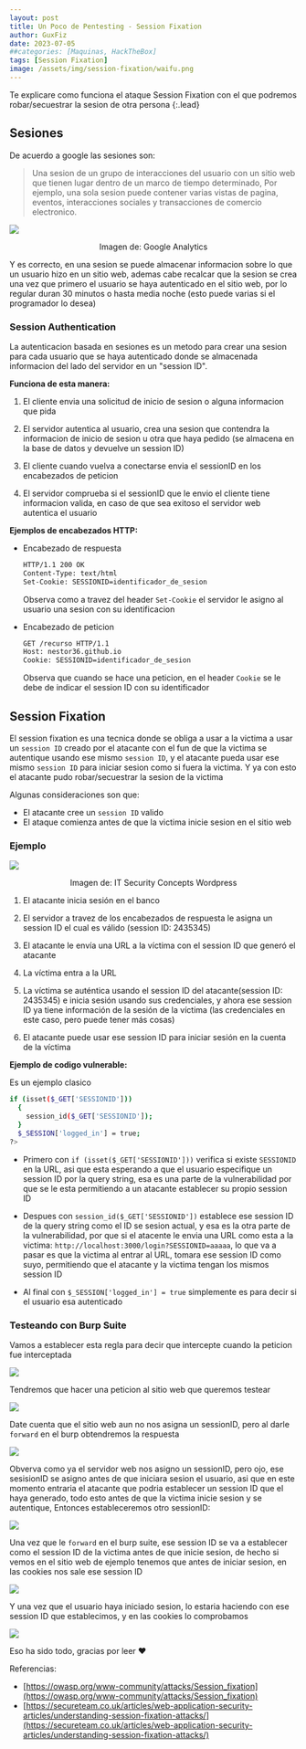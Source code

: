 ```yaml
---
layout: post
title: Un Poco de Pentesting - Session Fixation
author: GuxFiz
date: 2023-07-05
##categories: [Maquinas, HackTheBox]
tags: [Session Fixation]
image: /assets/img/session-fixation/waifu.png
---
```

Te explicare como funciona el ataque Session Fixation con el que podremos robar/secuestrar la sesion de otra persona
{:.lead}

## Sesiones

De acuerdo a google las sesiones son:

> Una sesion de un grupo de interacciones del usuario con un sitio web que tienen lugar dentro de un marco de tiempo determinado, Por ejemplo, una sola sesion puede contener varias vistas de pagina, eventos, interacciones sociales y transacciones de comercio electronico.

![](https://lh3.googleusercontent.com/jYib9rNgrLOavCGfEaMPqJNOIf6cN5aHqsZpXAKPP1IVOUM3iFImIIxMW_AnWHlI5xKJ=w1100)
<center>Imagen de: Google Analytics</center>

Y es correcto, en una sesion se puede almacenar informacion sobre lo que un usuario hizo en un sitio web, ademas cabe recalcar que la sesion se crea una vez que primero el usuario se haya autenticado en el sitio web, por lo regular duran 30 minutos o hasta media noche (esto puede varias si el programador lo desea)

### Session Authentication

La autenticacion basada en sesiones es un metodo para crear una sesion para cada usuario que se haya autenticado donde se almacenada informacion del lado del servidor en un "session ID".

**Funciona de esta manera:**

1. El cliente envia una solicitud de inicio de sesion o alguna informacion que pida

2. El servidor autentica al usuario, crea una sesion que contendra la informacion de inicio de sesion u otra que haya pedido (se almacena en la base de datos y devuelve un session ID)

3. El cliente cuando vuelva a conectarse envia el sessionID en los encabezados de peticion

4. El servidor comprueba si el sessionID que le envio el cliente tiene informacion valida, en caso de que sea exitoso el servidor web autentica el usuario

**Ejemplos de encabezados HTTP:**

- Encabezado de respuesta

    ```bash
    HTTP/1.1 200 OK
    Content-Type: text/html
    Set-Cookie: SESSIONID=identificador_de_sesion
    ```
    Observa como a travez del header ```Set-Cookie``` el servidor le asigno al usuario una sesion con su identificacion

- Encabezado de peticion

    ```bash
    GET /recurso HTTP/1.1
    Host: nestor36.github.io
    Cookie: SESSIONID=identificador_de_sesion
    ```
    Observa que cuando se hace una peticion, en el header ```Cookie``` se le debe de indicar el session ID con su identificador

## Session Fixation

El session fixation es una tecnica donde se obliga a usar a la victima a usar un ```session ID``` creado por el atacante con el fun de que la victima se autentique usando ese mismo ```session ID```, y el atacante pueda usar ese mismo ```session ID``` para iniciar sesion como si fuera la victima.
Y ya con esto el atacante pudo robar/secuestrar la sesion de la victima

Algunas consideraciones son que:

- El atacante cree un ```session ID``` valido
- El ataque comienza antes de que la victima inicie sesion en el sitio web

### Ejemplo

![](https://compsecurityconcepts.files.wordpress.com/2013/11/session-fixation.png)

<center>Imagen de: IT Security Concepts Wordpress</center>

1. El atacante inicia sesión en el banco

2. El servidor a travez de los encabezados de respuesta le asigna un session ID el cual es válido (session ID: 2435345)

3. El atacante le envía una URL a la víctima con el session ID que generó el atacante

4. La víctima entra a la URL

5. La víctima se auténtica usando el session ID del atacante(session ID: 2435345) e inicia sesión usando sus credenciales, y ahora ese session ID ya tiene información de la sesión de la víctima (las credenciales en este caso, pero puede tener más cosas)

6. El atacante puede usar ese session ID para iniciar sesión en la cuenta de la víctima

**Ejemplo de codigo vulnerable:**

Es un ejemplo clasico

```bash
if (isset($_GET['SESSIONID'])) 
  {
    session_id($_GET['SESSIONID']);
  }
  $_SESSION['logged_in'] = true;
?>
```

- Primero con ```if (isset($_GET['SESSIONID']))``` verifica si existe ```SESSIONID``` en la URL, asi que esta esperando a que el usuario especifique un session ID por la query string, esa es una parte de la vulnerabilidad por que se le esta permitiendo a un atacante establecer su propio session ID

- Despues con ```session_id($_GET['SESSIONID'])``` establece ese session ID de la query string como el ID se sesion actual, y esa es la otra parte de la vulnerabilidad, por que si el atacente le envia una URL como esta a la victima: ```http://localhost:3000/login?SESSIONID=aaaaa```, lo que va a pasar es que la victima al entrar al URL, tomara ese session ID como suyo, permitiendo que el atacante y la victima tengan los mismos session ID

- Al final con ```$_SESSION['logged_in'] = true``` simplemente es para decir si el usuario esa autenticado

### Testeando con Burp Suite

Vamos a establecer esta regla para decir que intercepte cuando la peticion fue interceptada

![](/assets/img/session-fixation/0.png)

Tendremos que hacer una peticion al sitio web que queremos testear

![](/assets/img/session-fixation/1.png)

Date cuenta que el sitio web aun no nos asigna un sessionID, pero al darle ```forward``` en el burp obtendremos la respuesta

![](/assets/img/session-fixation/2.png)

Obverva como ya el servidor web nos asigno un sessionID, pero ojo, ese sesisionID se asigno antes de que iniciara sesion el usuario, asi que en este momento entraria el atacante que podria establecer un session ID que el haya generado, todo esto antes de que la victima inicie sesion y se autentique, Entonces estableceremos otro sessionID:

![](/assets/img/session-fixation/3.png)

Una vez que le ```forward``` en el burp suite, ese session ID se va a establecer como el session ID de la victima antes de que inicie sesion, de hecho si vemos en el sitio web de ejemplo tenemos que antes de iniciar sesion, en las cookies nos sale ese session ID

![](/assets/img/session-fixation/4.png)

Y una vez que el usuario haya iniciado sesion, lo estaria haciendo con ese session ID que establecimos, y en las cookies lo comprobamos

![](/assets/img/session-fixation/5.png)

Eso ha sido todo, gracias por leer ❤

Referencias:

- [https://owasp.org/www-community/attacks/Session_fixation](https://owasp.org/www-community/attacks/Session_fixation)
- [https://secureteam.co.uk/articles/web-application-security-articles/understanding-session-fixation-attacks/](https://secureteam.co.uk/articles/web-application-security-articles/understanding-session-fixation-attacks/)


